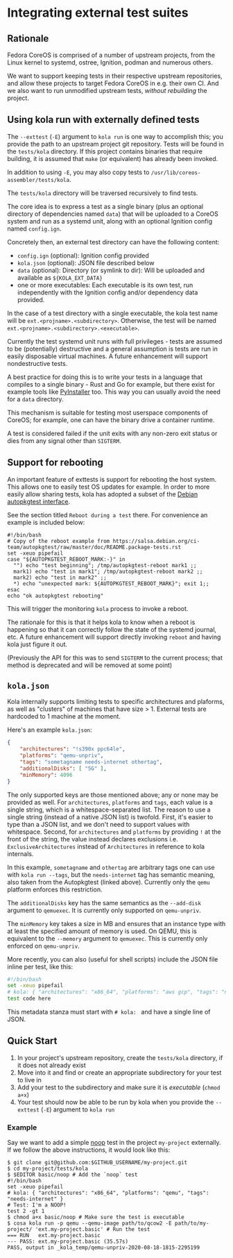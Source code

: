 # Integrating external test suites

## Rationale

Fedora CoreOS is comprised of a number of upstream projects, from
the Linux kernel to systemd, ostree, Ignition, podman and
numerous others.

We want to support keeping tests in their respective upstream
repositories, and allow these projects to target Fedora CoreOS
in e.g. their own CI.  And we also want to run unmodified
upstream tests, *without rebuilding* the project.

## Using kola run with externally defined tests

The `--exttest` (`-E`) argument to `kola run` is one way to accomplish this; you
provide the path to an upstream project git repository.  Tests will be found
in the `tests/kola` directory.  If this project contains binaries that require
building, it is assumed that `make` (or equivalent) has already been invoked.

In addition to using `-E`, you may also copy tests to `/usr/lib/coreos-assembler/tests/kola`.

The `tests/kola` directory will be traversed recursively to find tests.

The core idea is to express a test as a single binary (plus an optional
directory of dependencies named `data`) that will be uploaded to a CoreOS
system and run as a systemd unit, along with an optional Ignition config
named `config.ign`.

Concretely then, an external test directory can have the following content:

- `config.ign` (optional): Ignition config provided
- `kola.json` (optional): JSON file described below
- `data` (optional): Directory (or symlink to dir): Will be uploaded and available as `${KOLA_EXT_DATA}`
- one or more executables: Each executable is its own test, run independently
  with the Ignition config and/or dependency data provided.

In the case of a test directory with a single executable, the kola test name will be
`ext.<projname>.<subdirectory>`.  Otherwise, the test will be named `ext.<projname>.<subdirectory>.<executable>`.

Currently the test systemd unit runs with full privileges - tests
are assumed to be (potentially) destructive and a general assumption
is tests are run in easily disposable virtual machines.  A future
enhancement will support nondestructive tests.

A best practice for doing this is to write your tests in a language
that compiles to a single binary - Rust and Go for example, but
there exist for example tools like [PyInstaller](https://realpython.com/pyinstaller-python/#pyinstaller)
too.  This way you can usually avoid the need for a `data` directory.

This mechanism is suitable for testing most userspace components
of CoreOS; for example, one can have the binary drive a container runtime.

A test is considered failed if the unit exits with any non-zero exit
status or dies from any signal other than `SIGTERM`.

## Support for rebooting

An important feature of exttests is support for rebooting the host system.
This allows one to easily test OS updates for example.  In order to
more easily allow sharing tests, kola has adopted a subset of the
[Debian autopkgtest interface](https://salsa.debian.org/ci-team/autopkgtest/raw/master/doc/README.package-tests.rst).

See the section titled `Reboot during a test` there.  For convenience
an example is included below:


```
#!/bin/bash
# Copy of the reboot example from https://salsa.debian.org/ci-team/autopkgtest/raw/master/doc/README.package-tests.rst
set -xeuo pipefail
case "${AUTOPKGTEST_REBOOT_MARK:-}" in
  "") echo "test beginning"; /tmp/autopkgtest-reboot mark1 ;;
  mark1) echo "test in mark1"; /tmp/autopkgtest-reboot mark2 ;;
  mark2) echo "test in mark2" ;;
  *) echo "unexpected mark: ${AUTOPKGTEST_REBOOT_MARK}"; exit 1;;
esac
echo "ok autopkgtest rebooting"
```

This will trigger the monitoring `kola` process to invoke a reboot.

The rationale for this is that it helps kola to know when a reboot
is happening so that it can correctly follow the state of the systemd
journal, etc.  A future enhancement will support directly invoking
`reboot` and having kola just figure it out.

(Previously the API for this was to send `SIGTERM` to the current process;
 that method is deprecated and will be removed at some point)

## `kola.json`

Kola internally supports limiting tests to specific architectures and plaforms,
as well as "clusters" of machines that have size > 1.  External tests
are hardcoded to 1 machine at the moment.

Here's an example `kola.json`:

```json
{
    "architectures": "!s390x ppc64le",
    "platforms": "qemu-unpriv",
    "tags": "sometagname needs-internet othertag",
    "additionalDisks": [ "5G" ],
    "minMemory": 4096
}
```

The only supported keys are those mentioned above; any or none
may be provided as well.  For `architectures`, `platforms` and `tags`, 
each value is a single string, which is a whitespace-separated list.
The reason to use a single string (instead of a native JSON list)
is twofold.  First, it's easier to type than a JSON list, and
we don't need to support values with whitespace.
Second, for `architectures` and `platforms` by providing `!` at
the front of the string, the value instead declares exclusions
i.e. `ExclusiveArchitectures` instead  of `Architectures` in
reference to kola internals.

In this example, `sometagname` and `othertag` are arbitrary tags
one can use with `kola run --tags`, but the `needs-internet` tag
has semantic meaning, also taken from the Autopkgtest (linked above).
Currently only the `qemu` platform enforces this restriction.

The `additionalDisks` key has the same semantics as the `--add-disk`
argument to `qemuexec`. It is currently only supported on `qemu-unpriv`.

The `minMemory` key takes a size in MB and ensures that an instance type
with at least the specified amount of memory is used. On QEMU, this is
equivalent to the `--memory` argument to `qemuexec`. This is currently
only enforced on `qemu-unpriv`.

More recently, you can also (useful for shell scripts) include the JSON file
inline per test, like this:

```sh
#!/bin/bash
set -xeuo pipefail
# kola: { "architectures": "x86_64", "platforms": "aws gcp", "tags": "needs-internet" }
test code here
```

This metadata stanza must start with `# kola: ` and have a single line of JSON.

## Quick Start
1. In your project's upstream repository, create the `tests/kola` directory, if 
   it does not already exist
2. Move into it and find or create an appropriate subdirectory for your test to 
   live in
3. Add your test to the subdirectory and make sure it is *executable* (`chmod a+x`)
4. Your test should now be able to be run by kola when you provide the `--exttest`
   (`-E`) argument to `kola run`

### Example
Say we want to add a simple [noop](https://en.wikipedia.org/wiki/NOP_(code)) 
test in the project `my-project` externally. If we follow the above instructions, 
it would look like this:
```
$ git clone git@github.com:$GITHUB_USERNAME/my-project.git
$ cd my-project/tests/kola
$ $EDITOR basic/noop # Add the `noop` test
#!/bin/bash
set -xeuo pipefail
# kola: { "architectures": "x86_64", "platforms": "qemu", "tags": "needs-internet" }
# Test: I'm a NOOP!
test 2 -gt 1
$ chmod a+x basic/noop # Make sure the test is executable
$ cosa kola run -p qemu --qemu-image path/to/qcow2 -E path/to/my-project/ 'ext.my-project.basic' # Run the test
=== RUN   ext.my-project.basic
--- PASS: ext.my-project.basic (35.57s)
PASS, output in _kola_temp/qemu-unpriv-2020-08-18-1815-2295199
```